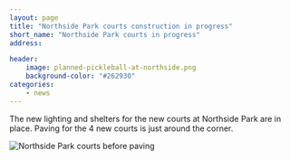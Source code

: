 ```yaml
---
layout: page
title: "Northside Park courts construction in progress"
short_name: "Northside Park courts in progress"
address: 

header:
    image: planned-pickleball-at-northside.png
    background-color: "#262930"
categories:
    - news
---
```

<!--more-->

The new lighting and shelters for the new courts at Northside Park are in place. Paving for the 4 new courts is just around the corner. 

![Northside Park courts before paving](/images/northside-pb-20200627.jpg)
